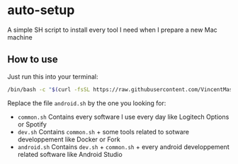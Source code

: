 # auto-setup
A simple SH script to install every tool I need when I prepare a new Mac machine

## How to use
Just run this into your terminal:
```bash
/bin/bash -c "$(curl -fsSL https://raw.githubusercontent.com/VincentMasselis/auto-setup/main/android.sh)"
```

Replace the file `android.sh` by the one you looking for:
* `common.sh` Contains every software I use every day like Logitech Options or Spotify
* `dev.sh` Contains `common.sh` + some tools related to sotware developpement like Docker or Fork
* `android.sh` Contains `dev.sh` + `common.sh` + every android developpement related software like Android Studio

